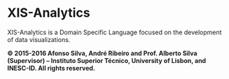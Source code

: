 # XIS-Analytics
XIS-Analytics is a Domain Specific Language focused on the development of data visualizations.

**© 2015-2016 Afonso Silva, André Ribeiro and Prof. Alberto Silva (Supervisor) – Instituto Superior Técnico, University of Lisbon, and INESC-ID. All rights reserved.**